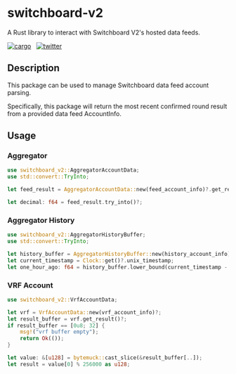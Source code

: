 # switchboard-v2

A Rust library to interact with Switchboard V2's hosted data feeds.

<!-- https://badgen.net/crates/v/switchboard-v2 -->

[![cargo](https://badgen.net/crates/v/switchboard-v2)](https://crates.io/crates/switchboard-v2)&nbsp;&nbsp;
[![twitter](https://badgen.net/twitter/follow/switchboardxyz)](https://twitter.com/switchboardxyz)&nbsp;&nbsp;

## Description

This package can be used to manage Switchboard data feed account parsing.

Specifically, this package will return the most recent confirmed round result
from a provided data feed AccountInfo.

## Usage

### Aggregator

```rust
use switchboard_v2::AggregatorAccountData;
use std::convert::TryInto;

let feed_result = AggregatorAccountData::new(feed_account_info)?.get_result()?;

let decimal: f64 = feed_result.try_into()?;
```

### Aggregator History

```rust
use switchboard_v2::AggregatorHistoryBuffer;
use std::convert::TryInto;

let history_buffer = AggregatorHistoryBuffer::new(history_account_info)?;
let current_timestamp = Clock::get()?.unix_timestamp;
let one_hour_ago: f64 = history_buffer.lower_bound(current_timestamp - 3600).unwrap().try_into()?;
```

### VRF Account

```rust
use switchboard_v2::VrfAccountData;

let vrf = VrfAccountData::new(vrf_account_info)?;
let result_buffer = vrf.get_result()?;
if result_buffer == [0u8; 32] {
    msg!("vrf buffer empty");
    return Ok(());
}

let value: &[u128] = bytemuck::cast_slice(&result_buffer[..]);
let result = value[0] % 256000 as u128;
```

